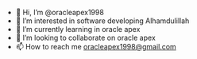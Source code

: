 - 👋 Hi, I’m @oracleapex1998
- 👀 I’m interested in software developing Alhamdulillah
- 🌱 I’m currently learning in oracle apex
- 💞️ I’m looking to collaborate on oracle apex
- 📫 How to reach me oracleapex1998@gmail.com

<!---
oracleapex1998/oracleapex1998 is a ✨ special ✨ repository because its `README.md` (this file) appears on your GitHub profile.
You can click the Preview link to take a look at your changes.
--->
